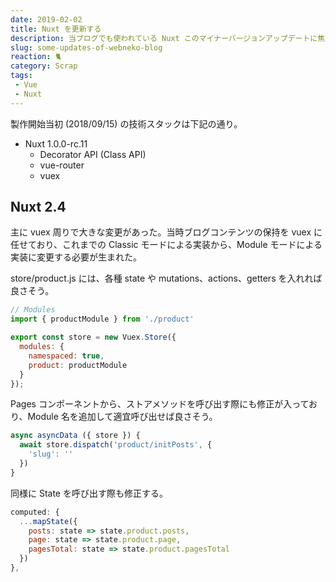 ```yaml
---
date: 2019-02-02
title: Nuxt を更新する
description: 当ブログでも使われている Nuxt このマイナーバージョンアップデートに焦点を合わせ、 vuex 周りで比較的大きな変更のあった Nuxt 2.4 以降に限って記録する。
slug: some-updates-of-webneko-blog
reaction: 🐈
category: Scrap
tags: 
 - Vue
 - Nuxt
---
```


製作開始当初 (2018/09/15) の技術スタックは下記の通り。

- Nuxt 1.0.0-rc.11
   - Decorator API (Class API)
   - vue-router
   - vuex

## Nuxt 2.4

主に vuex 周りで大きな変更があった。当時ブログコンテンツの保持を vuex に任せており、これまでの Classic モードによる実装から、Module モードによる実装に変更する必要が生まれた。

store/product.js には、各種 state や mutations、actions、getters を入れれば良さそう。

```js
// Modules
import { productModule } from './product'

export const store = new Vuex.Store({
  modules: {
    namespaced: true,
    product: productModule
  }
});
```

Pages コンポーネントから、ストアメソッドを呼び出す際にも修正が入っており、Module 名を追加して適宜呼び出せば良さそう。

```js
async asyncData ({ store }) {
  await store.dispatch('product/initPosts', {
    'slug': ''
  })
}
```

同様に State を呼び出す際も修正する。

```js
computed: {
  ...mapState({
    posts: state => state.product.posts,
    page: state => state.product.page,
    pagesTotal: state => state.product.pagesTotal
  })
},
```
